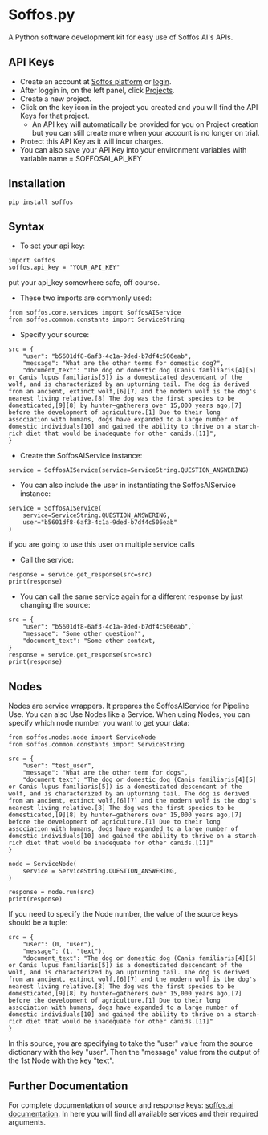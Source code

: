 # Soffos.py
A Python software development kit for easy use of Soffos AI's APIs.

## API Keys
- Create an account at [Soffos platform](https://platform.soffos.ai) or [login](https://platform.soffos.ai/login).
- After loggin in, on the left panel, click [Projects](https://platform.soffos.ai/apps-list).
- Create a new project.
- Click on the key icon in the project you created and you will find the API Keys for that project.
  - An API key will automatically be provided for you on Project creation but you can still create more when your account is no longer on trial.
- Protect this API Key as it will incur charges.
- You can also save your API Key into your environment variables with variable name = SOFFOSAI_API_KEY

## Installation
`pip install soffos`

## Syntax
- To set your api key:
```
import soffos
soffos.api_key = "YOUR_API_KEY"
```
put your api_key somewhere safe, off course. 

- These two imports are commonly used:
```
from soffos.core.services import SoffosAIService
from soffos.common.constants import ServiceString
```

- Specify your source:
```
src = {
    "user": "b5601df8-6af3-4c1a-9ded-b7df4c506eab",
    "message": "What are the other terms for domestic dog?",
    "document_text": "The dog or domestic dog (Canis familiaris[4][5] or Canis lupus familiaris[5]) is a domesticated descendant of the wolf, and is characterized by an upturning tail. The dog is derived from an ancient, extinct wolf,[6][7] and the modern wolf is the dog's nearest living relative.[8] The dog was the first species to be domesticated,[9][8] by hunter–gatherers over 15,000 years ago,[7] before the development of agriculture.[1] Due to their long association with humans, dogs have expanded to a large number of domestic individuals[10] and gained the ability to thrive on a starch-rich diet that would be inadequate for other canids.[11]",
}
```

- Create the SoffosAIService instance:
```
service = SoffosAIService(service=ServiceString.QUESTION_ANSWERING)
```

- You can also include the user in instantiating the SoffosAIService instance:
```
service = SoffosAIService(
    service=ServiceString.QUESTION_ANSWERING, 
    user="b5601df8-6af3-4c1a-9ded-b7df4c506eab"
)
```
if you are going to use this user on multiple service calls

- Call the service:
```
response = service.get_response(src=src)
print(response)
```

- You can call the same service again for a different response by just changing the source:
```
src = {
    "user": "b5601df8-6af3-4c1a-9ded-b7df4c506eab",`
    "message": "Some other question?",
    "document_text": "Some other context,
}
response = service.get_response(src=src)
print(response)
```

## Nodes
Nodes are service wrappers.  It prepares the SoffosAIService for Pipeline Use.
You can also Use Nodes like a Service.
When using Nodes, you can specify which node number you want to get your data:
```
from soffos.nodes.node import ServiceNode
from soffos.common.constants import ServiceString

src = {
    "user": "test_user",
    "message": "What are the other term for dogs",
    "document_text": "The dog or domestic dog (Canis familiaris[4][5] or Canis lupus familiaris[5]) is a domesticated descendant of the wolf, and is characterized by an upturning tail. The dog is derived from an ancient, extinct wolf,[6][7] and the modern wolf is the dog's nearest living relative.[8] The dog was the first species to be domesticated,[9][8] by hunter–gatherers over 15,000 years ago,[7] before the development of agriculture.[1] Due to their long association with humans, dogs have expanded to a large number of domestic individuals[10] and gained the ability to thrive on a starch-rich diet that would be inadequate for other canids.[11]"
}

node = ServiceNode(
    service = ServiceString.QUESTION_ANSWERING,
)

response = node.run(src)
print(response)
```

If you need to specify the Node number, the value of the source keys should be a tuple:
```
src = {
    "user": (0, "user"),
    "message": (1, "text"),
    "document_text": "The dog or domestic dog (Canis familiaris[4][5] or Canis lupus familiaris[5]) is a domesticated descendant of the wolf, and is characterized by an upturning tail. The dog is derived from an ancient, extinct wolf,[6][7] and the modern wolf is the dog's nearest living relative.[8] The dog was the first species to be domesticated,[9][8] by hunter–gatherers over 15,000 years ago,[7] before the development of agriculture.[1] Due to their long association with humans, dogs have expanded to a large number of domestic individuals[10] and gained the ability to thrive on a starch-rich diet that would be inadequate for other canids.[11]"
}
```
In this source, you are specifying to take the "user" value from the source dictionary with the key "user". Then the "message" value from the output of the 1st Node with the key "text".

## Further Documentation
For complete documentation of source and response keys: [soffos.ai documentation](https://platform.soffos.ai/playground/docs#/). In here you will find all available services and their required arguments.
